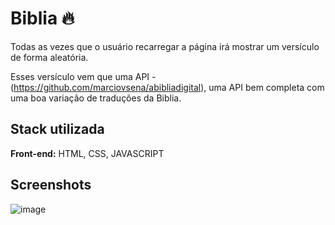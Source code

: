 
# Biblia  🔥

Todas as vezes que o usuário recarregar a página irá mostrar um versículo de forma aleatória.

Esses versículo vem que uma API - (https://github.com/marciovsena/abibliadigital), uma API bem completa com uma boa variação de traduções da Biblia.
## Stack utilizada

**Front-end:** HTML, CSS, JAVASCRIPT



## Screenshots
![image](https://user-images.githubusercontent.com/55211291/188490535-0889e2fc-9fc2-41b2-8353-804bf08c2987.png)
